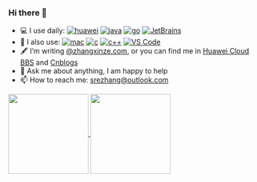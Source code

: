 ### Hi there 👋

<!--
- 📖 I have a B.E.degree in Computer Science [@BUAA](https://www.buaa.edu.cn)
- 🏢 I'm currently a software engineer [@HUAWEI](https://www.huawei.com) based in Beijing
-->
- 💻 I use daily: [![huawei](https://img.shields.io/badge/Huawei-f5010c?style=plastic&logo=huawei&logoColor=ffffff)](https://www.huawei.com)  [![java](https://img.shields.io/badge/-Java-06305b?style=plastic&logo=java&logoColor=white)](https://www.huawei.com) [![go](https://img.shields.io/badge/-Go-87CEEB?style=plastic&logo=go&logoColor=ffffff)](https://www.huawei.com) [![JetBrains](https://img.shields.io/badge/-JetBrains-800080?style=plastic&logo=jetbrains)](https://www.huawei.com)
- 🏢 I also use: [![mac](https://img.shields.io/badge/macOS-292e33?style=plastic&logo=apple&logoColor=ffffff)](https://www.huawei.com) [![c](https://img.shields.io/badge/-C-007396?style=plastic&logo=c&logoColor=ffffff)](https://www.huawei.com) [![c++](https://img.shields.io/badge/-C++-00599C?style=plastic&logo=c%2B%2B&logoColor=ffffff)](https://www.huawei.com) [![VS Code](https://img.shields.io/badge/-VS%20Code-007ACC?style=plastic&logo=visual-studio-code)](https://www.huawei.com)
- 🖋 I’m writing [@zhangxinze.com](http://zhangxinze.com), or you can find me in [Huawei Cloud BBS](https://bbs.huaweicloud.com/community/usersnew/id_1615901365475925) and [Cnblogs](https://www.cnblogs.com/debugzhang)
- 💬 Ask me about anything, I am happy to help
- 📫 How to reach me: srezhang@outlook.com

<a href="https://github.com/srezhang/github-readme-stats">
  <img align="center" src="https://github-readme-stats.vercel.app/api?username=storagezhang&show_icons=true&theme=algolia&count_private=true&include_all_commits=true" height=160/>
</a>
<a href="https://github.com/srezhang/convoychat">
  <img align="center" src="https://github-readme-stats.vercel.app/api/top-langs/?username=storagezhang&layout=compact&theme=algolia&hide=java" height=160/>
</a>
